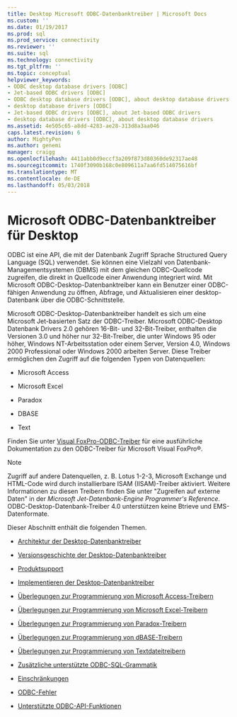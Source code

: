```yaml
---
title: Desktop Microsoft ODBC-Datenbanktreiber | Microsoft Docs
ms.custom: ''
ms.date: 01/19/2017
ms.prod: sql
ms.prod_service: connectivity
ms.reviewer: ''
ms.suite: sql
ms.technology: connectivity
ms.tgt_pltfrm: ''
ms.topic: conceptual
helpviewer_keywords:
- ODBC desktop database drivers [ODBC]
- Jet-based ODBC drivers [ODBC]
- ODBC desktop database drivers [ODBC], about desktop database drivers
- desktop database drivers [ODBC]
- Jet-based ODBC drivers [ODBC], about Jet-based ODBC drivers
- desktop database drivers [ODBC], about desktop database drivers
ms.assetid: 4e505c65-a8dd-4283-ae28-313d8a3aa046
caps.latest.revision: 6
author: MightyPen
ms.author: genemi
manager: craigg
ms.openlocfilehash: 4411abb0d9eccf3a209f873d80360de92317ae48
ms.sourcegitcommit: 1740f3090b168c0e809611a7aa6fd514075616bf
ms.translationtype: MT
ms.contentlocale: de-DE
ms.lasthandoff: 05/03/2018
---
```

# <a name="microsoft-odbc-desktop-database-drivers"></a>Microsoft ODBC-Datenbanktreiber für Desktop
ODBC ist eine API, die mit der Datenbank Zugriff Sprache Structured Query Language (SQL) verwendet. Sie können eine Vielzahl von Datenbank-Managementsystemen (DBMS) mit dem gleichen ODBC-Quellcode zugreifen, die direkt in Quellcode einer Anwendung integriert wird. Mit Microsoft ODBC-Desktop-Datenbanktreiber kann ein Benutzer einer ODBC-fähigen Anwendung zu öffnen, Abfrage, und Aktualisieren einer desktop-Datenbank über die ODBC-Schnittstelle.  
  
 Microsoft ODBC-Desktop-Datenbanktreiber handelt es sich um eine Microsoft Jet-basierten Satz der ODBC-Treiber. Microsoft ODBC-Desktop Datenbank Drivers 2.0 gehören 16-Bit- und 32-Bit-Treiber, enthalten die Versionen 3.0 und höher nur 32-Bit-Treiber, die unter Windows 95 oder höher, Windows NT-Arbeitsstation oder einem Server, Version 4.0, Windows 2000 Professional oder Windows 2000 arbeiten Server. Diese Treiber ermöglichen den Zugriff auf die folgenden Typen von Datenquellen:  
  
-   Microsoft Access  
  
-   Microsoft Excel  
  
-   Paradox  
  
-   DBASE  
  
-   Text  
  
 Finden Sie unter [Visual FoxPro-ODBC-Treiber](../../odbc/microsoft/visual-foxpro-odbc-driver.md) für eine ausführliche Dokumentation zu den ODBC-Treiber für Microsoft Visual FoxPro®.  
  
> [!NOTE]  
>  Zugriff auf andere Datenquellen, z. B. Lotus 1-2-3, Microsoft Exchange und HTML-Code wird durch installierbare ISAM (IISAM)-Treiber aktiviert. Weitere Informationen zu diesen Treibern finden Sie unter "Zugreifen auf externe Daten" in der *Microsoft Jet-Datenbank-Engine Programmer's Reference*. ODBC-Desktop-Datenbank-Treiber 4.0 unterstützen keine Btrieve und EMS-Datenformate.  
  
 Dieser Abschnitt enthält die folgenden Themen.  
  
-   [Architektur der Desktop-Datenbanktreiber](../../odbc/microsoft/desktop-database-drivers-architecture.md)  
  
-   [Versionsgeschichte der Desktop-Datenbanktreiber](../../odbc/microsoft/history-of-the-desktop-database-drivers.md)  
  
-   [Produktsupport](../../odbc/microsoft/product-support.md)  
  
-   [Implementieren der Desktop-Datenbanktreiber](../../odbc/microsoft/implementing-desktop-database-drivers.md)  
  
-   [Überlegungen zur Programmierung von Microsoft Access-Treibern](../../odbc/microsoft/microsoft-access-driver-programming-considerations.md)  
  
-   [Überlegungen zur Programmierung von Microsoft Excel-Treibern](../../odbc/microsoft/microsoft-excel-driver-programming-considerations.md)  
  
-   [Überlegungen zur Programmierung von Paradox-Treibern](../../odbc/microsoft/paradox-driver-programming-considerations.md)  
  
-   [Überlegungen zur Programmierung von dBASE-Treibern](../../odbc/microsoft/dbase-driver-programming-considerations.md)  
  
-   [Überlegungen zur Programmierung von Textdateitreibern](../../odbc/microsoft/text-file-driver-programming-considerations.md)  
  
-   [Zusätzliche unterstützte ODBC-SQL-Grammatik](../../odbc/microsoft/additional-supported-odbc-sql-grammar.md)  
  
-   [Einschränkungen](../../odbc/microsoft/limitations.md)  
  
-   [ODBC-Fehler](../../odbc/microsoft/odbc-errors.md)  
  
-   [Unterstützte ODBC-API-Funktionen](../../odbc/microsoft/supported-odbc-api-functions.md)
